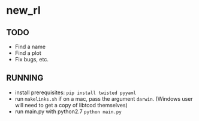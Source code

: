 new_rl
======

TODO
----

- Find a name
- Find a plot
- Fix bugs, etc.

RUNNING
-------

- install prerequisites: `pip install twisted pyyaml`
- run `makelinks.sh` if on a mac, pass the argument `darwin`. (Windows user will need to get a copy of libtcod themselves)
- run main.py with python2.7 `python main.py`

